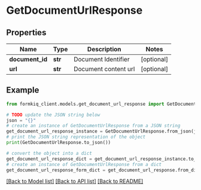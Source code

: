 # GetDocumentUrlResponse


## Properties

Name | Type | Description | Notes
------------ | ------------- | ------------- | -------------
**document_id** | **str** | Document Identifier | [optional] 
**url** | **str** | Document content url | [optional] 

## Example

```python
from formkiq_client.models.get_document_url_response import GetDocumentUrlResponse

# TODO update the JSON string below
json = "{}"
# create an instance of GetDocumentUrlResponse from a JSON string
get_document_url_response_instance = GetDocumentUrlResponse.from_json(json)
# print the JSON string representation of the object
print(GetDocumentUrlResponse.to_json())

# convert the object into a dict
get_document_url_response_dict = get_document_url_response_instance.to_dict()
# create an instance of GetDocumentUrlResponse from a dict
get_document_url_response_form_dict = get_document_url_response.from_dict(get_document_url_response_dict)
```
[[Back to Model list]](../README.md#documentation-for-models) [[Back to API list]](../README.md#documentation-for-api-endpoints) [[Back to README]](../README.md)



